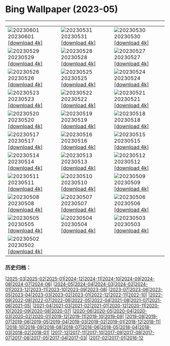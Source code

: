 # Bing Wallpaper (2023-05)
**************

<table><tr><td><img src="https://www.bing.com/th?id=OHR.ReefAwareness_ZH-CN8840949729_1920x1080.jpg" alt="20230601"> 20230601 <a href="https://www.bing.com/th?id=OHR.ReefAwareness_ZH-CN8840949729_UHD.jpg">[download 4k]</a></td><td><img src="https://www.bing.com/th?id=OHR.WorldOtterDay_ZH-CN8607141093_1920x1080.jpg" alt="20230531"> 20230531 <a href="https://www.bing.com/th?id=OHR.WorldOtterDay_ZH-CN8607141093_UHD.jpg">[download 4k]</a></td><td><img src="https://www.bing.com/th?id=OHR.HiddenBeach_ZH-CN8410568637_1920x1080.jpg" alt="20230530"> 20230530 <a href="https://www.bing.com/th?id=OHR.HiddenBeach_ZH-CN8410568637_UHD.jpg">[download 4k]</a></td></tr><tr><td><img src="https://www.bing.com/th?id=OHR.Antilles_ZH-CN8267285876_1920x1080.jpg" alt="20230529"> 20230529 <a href="https://www.bing.com/th?id=OHR.Antilles_ZH-CN8267285876_UHD.jpg">[download 4k]</a></td><td><img src="https://www.bing.com/th?id=OHR.TegallalangTerrace_ZH-CN8126456968_1920x1080.jpg" alt="20230528"> 20230528 <a href="https://www.bing.com/th?id=OHR.TegallalangTerrace_ZH-CN8126456968_UHD.jpg">[download 4k]</a></td><td><img src="https://www.bing.com/th?id=OHR.AloeDichotomum_ZH-CN7940121733_1920x1080.jpg" alt="20230527"> 20230527 <a href="https://www.bing.com/th?id=OHR.AloeDichotomum_ZH-CN7940121733_UHD.jpg">[download 4k]</a></td></tr><tr><td><img src="https://www.bing.com/th?id=OHR.WatSriSawai_ZH-CN7688908090_1920x1080.jpg" alt="20230526"> 20230526 <a href="https://www.bing.com/th?id=OHR.WatSriSawai_ZH-CN7688908090_UHD.jpg">[download 4k]</a></td><td><img src="https://www.bing.com/th?id=OHR.SaksunFaroe_ZH-CN7150180006_1920x1080.jpg" alt="20230525"> 20230525 <a href="https://www.bing.com/th?id=OHR.SaksunFaroe_ZH-CN7150180006_UHD.jpg">[download 4k]</a></td><td><img src="https://www.bing.com/th?id=OHR.OldFortress_ZH-CN6469523538_1920x1080.jpg" alt="20230524"> 20230524 <a href="https://www.bing.com/th?id=OHR.OldFortress_ZH-CN6469523538_UHD.jpg">[download 4k]</a></td></tr><tr><td><img src="https://www.bing.com/th?id=OHR.WesternBoxTurtle_ZH-CN6203163704_1920x1080.jpg" alt="20230523"> 20230523 <a href="https://www.bing.com/th?id=OHR.WesternBoxTurtle_ZH-CN6203163704_UHD.jpg">[download 4k]</a></td><td><img src="https://www.bing.com/th?id=OHR.BiodiverseCostaRica_ZH-CN5524154131_1920x1080.jpg" alt="20230522"> 20230522 <a href="https://www.bing.com/th?id=OHR.BiodiverseCostaRica_ZH-CN5524154131_UHD.jpg">[download 4k]</a></td><td><img src="https://www.bing.com/th?id=OHR.PontdArcole_ZH-CN5348049357_1920x1080.jpg" alt="20230521"> 20230521 <a href="https://www.bing.com/th?id=OHR.PontdArcole_ZH-CN5348049357_UHD.jpg">[download 4k]</a></td></tr><tr><td><img src="https://www.bing.com/th?id=OHR.EuropeanHoneybee_ZH-CN5191293837_1920x1080.jpg" alt="20230520"> 20230520 <a href="https://www.bing.com/th?id=OHR.EuropeanHoneybee_ZH-CN5191293837_UHD.jpg">[download 4k]</a></td><td><img src="https://www.bing.com/th?id=OHR.SumatranRhino_ZH-CN4529744910_1920x1080.jpg" alt="20230519"> 20230519 <a href="https://www.bing.com/th?id=OHR.SumatranRhino_ZH-CN4529744910_UHD.jpg">[download 4k]</a></td><td><img src="https://www.bing.com/th?id=OHR.SardineBurial_ZH-CN9563091726_1920x1080.jpg" alt="20230518"> 20230518 <a href="https://www.bing.com/th?id=OHR.SardineBurial_ZH-CN9563091726_UHD.jpg">[download 4k]</a></td></tr><tr><td><img src="https://www.bing.com/th?id=OHR.CormorantBridge_ZH-CN7673299694_1920x1080.jpg" alt="20230517"> 20230517 <a href="https://www.bing.com/th?id=OHR.CormorantBridge_ZH-CN7673299694_UHD.jpg">[download 4k]</a></td><td><img src="https://www.bing.com/th?id=OHR.AmericanWetlands_ZH-CN7534567518_1920x1080.jpg" alt="20230516"> 20230516 <a href="https://www.bing.com/th?id=OHR.AmericanWetlands_ZH-CN7534567518_UHD.jpg">[download 4k]</a></td><td><img src="https://www.bing.com/th?id=OHR.MorroJable_ZH-CN7382027688_1920x1080.jpg" alt="20230515"> 20230515 <a href="https://www.bing.com/th?id=OHR.MorroJable_ZH-CN7382027688_UHD.jpg">[download 4k]</a></td></tr><tr><td><img src="https://www.bing.com/th?id=OHR.OdocoileusVirginianus_ZH-CN6941501455_1920x1080.jpg" alt="20230514"> 20230514 <a href="https://www.bing.com/th?id=OHR.OdocoileusVirginianus_ZH-CN6941501455_UHD.jpg">[download 4k]</a></td><td><img src="https://www.bing.com/th?id=OHR.Mannheim_ZH-CN6793377814_1920x1080.jpg" alt="20230513"> 20230513 <a href="https://www.bing.com/th?id=OHR.Mannheim_ZH-CN6793377814_UHD.jpg">[download 4k]</a></td><td><img src="https://www.bing.com/th?id=OHR.WildLupine_ZH-CN6623952879_1920x1080.jpg" alt="20230512"> 20230512 <a href="https://www.bing.com/th?id=OHR.WildLupine_ZH-CN6623952879_UHD.jpg">[download 4k]</a></td></tr><tr><td><img src="https://www.bing.com/th?id=OHR.FootballField_ZH-CN6439594719_1920x1080.jpg" alt="20230511"> 20230511 <a href="https://www.bing.com/th?id=OHR.FootballField_ZH-CN6439594719_UHD.jpg">[download 4k]</a></td><td><img src="https://www.bing.com/th?id=OHR.CordouanLighthouse_ZH-CN6267155218_1920x1080.jpg" alt="20230510"> 20230510 <a href="https://www.bing.com/th?id=OHR.CordouanLighthouse_ZH-CN6267155218_UHD.jpg">[download 4k]</a></td><td><img src="https://www.bing.com/th?id=OHR.Atoll_ZH-CN9469093805_1920x1080.jpg" alt="20230509"> 20230509 <a href="https://www.bing.com/th?id=OHR.Atoll_ZH-CN9469093805_UHD.jpg">[download 4k]</a></td></tr><tr><td><img src="https://www.bing.com/th?id=OHR.TheChaps_ZH-CN5966508162_1920x1080.jpg" alt="20230508"> 20230508 <a href="https://www.bing.com/th?id=OHR.TheChaps_ZH-CN5966508162_UHD.jpg">[download 4k]</a></td><td><img src="https://www.bing.com/th?id=OHR.SealLaughing_ZH-CN5809094643_1920x1080.jpg" alt="20230507"> 20230507 <a href="https://www.bing.com/th?id=OHR.SealLaughing_ZH-CN5809094643_UHD.jpg">[download 4k]</a></td><td><img src="https://www.bing.com/th?id=OHR.Kornblume_ZH-CN0344238832_1920x1080.jpg" alt="20230506"> 20230506 <a href="https://www.bing.com/th?id=OHR.Kornblume_ZH-CN0344238832_UHD.jpg">[download 4k]</a></td></tr><tr><td><img src="https://www.bing.com/th?id=OHR.Popocatepetl_ZH-CN5483138337_1920x1080.jpg" alt="20230505"> 20230505 <a href="https://www.bing.com/th?id=OHR.Popocatepetl_ZH-CN5483138337_UHD.jpg">[download 4k]</a></td><td><img src="https://www.bing.com/th?id=OHR.RebelBase_ZH-CN0484516261_1920x1080.jpg" alt="20230504"> 20230504 <a href="https://www.bing.com/th?id=OHR.RebelBase_ZH-CN0484516261_UHD.jpg">[download 4k]</a></td><td><img src="https://www.bing.com/th?id=OHR.ThreeWildebeest_ZH-CN0175563521_1920x1080.jpg" alt="20230503"> 20230503 <a href="https://www.bing.com/th?id=OHR.ThreeWildebeest_ZH-CN0175563521_UHD.jpg">[download 4k]</a></td></tr><tr><td><img src="https://www.bing.com/th?id=OHR.KlostersSerneus_ZH-CN9821473046_1920x1080.jpg" alt="20230502"> 20230502 <a href="https://www.bing.com/th?id=OHR.KlostersSerneus_ZH-CN9821473046_UHD.jpg">[download 4k]</a></td><td></td><td></td></tr></table>

### 历史归档：

|[2025-03](/../2025-03/2025-03.md)|[2025-02](/../2025-02/2025-02.md)|[2025-01](/../2025-01/2025-01.md)|[2024-12](/../2024-12/2024-12.md)|[2024-11](/../2024-11/2024-11.md)|[2024-10](/../2024-10/2024-10.md)|[2024-09](/../2024-09/2024-09.md)|[2024-08](/../2024-08/2024-08.md)|[2024-07](/../2024-07/2024-07.md)|[2024-06](/../2024-06/2024-06.md)|
|[2024-05](/../2024-05/2024-05.md)|[2024-04](/../2024-04/2024-04.md)|[2024-03](/../2024-03/2024-03.md)|[2024-02](/../2024-02/2024-02.md)|[2024-01](/../2024-01/2024-01.md)|[2023-12](/../2023-12/2023-12.md)|[2023-11](/../2023-11/2023-11.md)|[2023-10](/../2023-10/2023-10.md)|[2023-09](/../2023-09/2023-09.md)|[2023-08](/../2023-08/2023-08.md)|
|[2023-07](/../2023-07/2023-07.md)|[2023-06](/../2023-06/2023-06.md)|[2023-05](/2023-05.md)|[2023-04](/../2023-04/2023-04.md)|[2023-03](/../2023-03/2023-03.md)|[2023-02](/../2023-02/2023-02.md)|[2023-01](/../2023-01/2023-01.md)|[2022-12](/../2022-12/2022-12.md)|[2022-11](/../2022-11/2022-11.md)|[2022-10](/../2022-10/2022-10.md)|
|[2022-09](/../2022-09/2022-09.md)|[2022-08](/../2022-08/2022-08.md)|[2022-07](/../2022-07/2022-07.md)|[2022-06](/../2022-06/2022-06.md)|[2022-05](/../2022-05/2022-05.md)|[2022-04](/../2022-04/2022-04.md)|[2021-08](/../2021-08/2021-08.md)|[2021-07](/../2021-07/2021-07.md)|[2021-06](/../2021-06/2021-06.md)|[2021-05](/../2021-05/2021-05.md)|
|[2021-04](/../2021-04/2021-04.md)|[2021-03](/../2021-03/2021-03.md)|[2021-02](/../2021-02/2021-02.md)|[2021-01](/../2021-01/2021-01.md)|[2020-12](/../2020-12/2020-12.md)|[2020-11](/../2020-11/2020-11.md)|[2020-10](/../2020-10/2020-10.md)|[2020-09](/../2020-09/2020-09.md)|[2020-08](/../2020-08/2020-08.md)|[2020-07](/../2020-07/2020-07.md)|
|[2020-06](/../2020-06/2020-06.md)|[2020-05](/../2020-05/2020-05.md)|[2020-04](/../2020-04/2020-04.md)|[2020-03](/../2020-03/2020-03.md)|[2020-02](/../2020-02/2020-02.md)|[2020-01](/../2020-01/2020-01.md)|[2019-12](/../2019-12/2019-12.md)|[2019-11](/../2019-11/2019-11.md)|[2019-10](/../2019-10/2019-10.md)|[2019-09](/../2019-09/2019-09.md)|
|[2019-08](/../2019-08/2019-08.md)|[2019-07](/../2019-07/2019-07.md)|[2019-06](/../2019-06/2019-06.md)|[2019-05](/../2019-05/2019-05.md)|[2019-04](/../2019-04/2019-04.md)|[2019-03](/../2019-03/2019-03.md)|[2019-02](/../2019-02/2019-02.md)|[2019-01](/../2019-01/2019-01.md)|[2018-12](/../2018-12/2018-12.md)|[2018-11](/../2018-11/2018-11.md)|
|[2018-10](/../2018-10/2018-10.md)|[2018-09](/../2018-09/2018-09.md)|[2018-08](/../2018-08/2018-08.md)|[2018-07](/../2018-07/2018-07.md)|[2018-06](/../2018-06/2018-06.md)|[2018-05](/../2018-05/2018-05.md)|[2018-04](/../2018-04/2018-04.md)|[2018-03](/../2018-03/2018-03.md)|[2018-02](/../2018-02/2018-02.md)|[2018-01](/../2018-01/2018-01.md)|
|[2017-12](/../2017-12/2017-12.md)|[2017-11](/../2017-11/2017-11.md)|[2017-10](/../2017-10/2017-10.md)|[2017-09](/../2017-09/2017-09.md)|[2017-08](/../2017-08/2017-08.md)|[2017-07](/../2017-07/2017-07.md)|[2017-06](/../2017-06/2017-06.md)|[2017-05](/../2017-05/2017-05.md)|[2017-04](/../2017-04/2017-04.md)|[2017-03](/../2017-03/2017-03.md)|
|[2017-02](/../2017-02/2017-02.md)|[2017-01](/../2017-01/2017-01.md)|[2016-12](/../2016-12/2016-12.md)